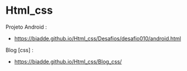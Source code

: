 # Html_css
 
Projeto Android :
- https://biadde.github.io/Html_css/Desafios/desafio010/android.html

Blog [css] :
- https://biadde.github.io/Html_css/Blog_css/

